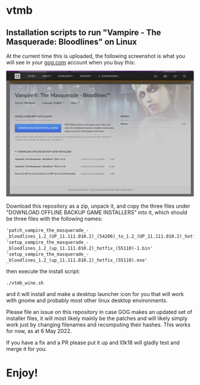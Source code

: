 # vtmb

## Installation scripts to run "Vampire - The Masquerade: Bloodlines" on Linux

At the current time this is uploaded, the following screenshot is what you 
will see in your [gog.com](https://gog.com) account when you buy this:

![](gog.png)

Download this repository as a zip, unpack it, and copy the three files under 
"DOWNLOAD OFFLINE BACKUP GAME INSTALLERS" into it, which should be three 
files with the following names:

```
'patch_vampire_the_masquerade_-_bloodlines_1.2_(UP_11.111.010.2)_(54206)_to_1.2_(UP_11.111.010.2)_hotfix_(55110).exe'
'setup_vampire_the_masquerade_-_bloodlines_1.2_(up_11.111.010.2)_hotfix_(55110)-1.bin'
'setup_vampire_the_masquerade_-_bloodlines_1.2_(up_11.111.010.2)_hotfix_(55110).exe'
```

then execute the install script:

    ./vtmb_wine.sh

and it will install and make a desktop launcher icon for you that will work 
with gnome and probably most other linux desktop environments.

Please file an issue on this repository in case GOG makes an updated set of 
installer files, it will most likely mainly be the patches and will likely 
simply work just by changing filenames and recomputing their hashes. This 
works for now, as at 6 May 2022.

If you have a fix and a PR please put it up and l0k18 will gladly test and 
merge it for you.

# Enjoy!
